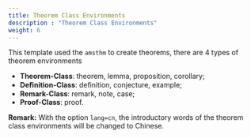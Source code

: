 ```yaml
---
title: Theorem Class Environments
description : "Theorem Class Environments"
weight: 6
---
```


This template used the `amsthm` to create theorems, there are 4 types of theorem environments

+ __Theorem-Class__: theorem, lemma, proposition, corollary;
+ __Deﬁnition-Class__: deﬁnition, conjecture, example;
+ __Remark-Class__: remark, note, case;
+ __Proof-Class__: proof.

__Remark:__ With the option `lang=cn`, the introductory words of the theorem class environments will be changed to Chinese.
